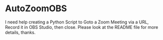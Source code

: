 # AutoZoomOBS
I need help creating a Python Script to Goto a Zoom Meeting via a URL, Record it in OBS Studio, then close. Please look at the README file for more details, thanks.
